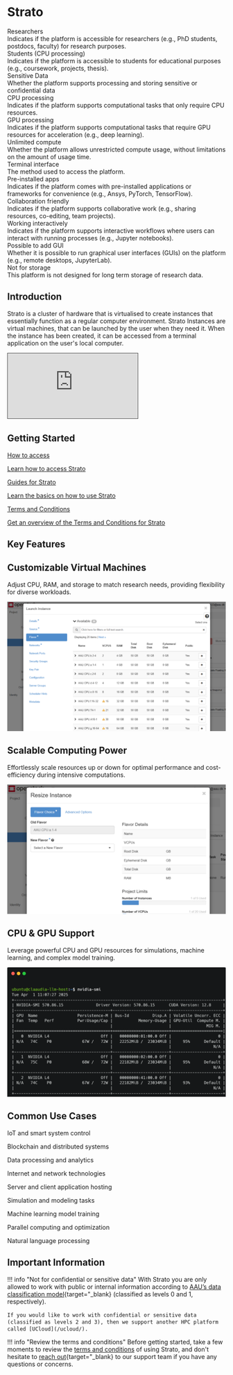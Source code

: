 # Strato

<div class="tag-container">
    <div class="tag-item">
        <div class="tag">Researchers<i class="bi bi-check-lg"></i></div>
        <div class="tooltip">Indicates if the platform is accessible for researchers (e.g., PhD students, postdocs, faculty) for research purposes.</div>
    </div>
    <div class="tag-item">
        <div class="tag">Students (CPU processing)<i class="bi bi-check-lg"></i></div>
        <div class="tooltip">Indicates if the platform is accessible to students for educational purposes (e.g., coursework, projects, thesis).</div>
    </div>
    <div class="tag-item">
        <div class="tag">Sensitive Data<i class="bi bi-x-lg"></i></div>
        <div class="tooltip">Whether the platform supports processing and storing sensitive or confidential data</div>
    </div>
    <div class="tag-item">
        <div class="tag">CPU processing<i class="bi bi-check-lg"></i></div>
        <div class="tooltip">Indicates if the platform supports computational tasks that only require CPU resources.</div>
    </div>
    <div class="tag-item">
        <div class="tag">GPU processing<i class="bi bi-check-lg"></i></div>
        <div class="tooltip">Indicates if the platform supports computational tasks that require GPU resources for acceleration (e.g., deep learning).</div>
    </div>
    <div class="tag-item">
        <div class="tag">Unlimited compute<i class="bi bi-x-lg"></i></div>
        <div class="tooltip">Whether the platform allows unrestricted compute usage, without limitations on the amount of usage time.</div>
    </div>
    <div class="tag-item">
        <div class="tag">Terminal interface<i class="bi bi-check-lg"></i></div>
        <div class="tooltip">The method used to access the platform.</div>
    </div>
    <div class="tag-item">
        <div class="tag">Pre-installed apps<i class="bi bi-x-lg"></i></div>
        <div class="tooltip">Indicates if the platform comes with pre-installed applications or frameworks for convenience (e.g., Ansys, PyTorch, TensorFlow).</div>
    </div>
    <div class="tag-item">
        <div class="tag">Collaboration friendly<i class="bi bi-check-lg"></i></div>
        <div class="tooltip">Indicates if the platform supports collaborative work (e.g., sharing resources, co-editing, team projects).</div>
    </div>
    <div class="tag-item">
        <div class="tag">Working interactively<i class="bi bi-check-lg"></i></div>
        <div class="tooltip">Indicates if the platform supports interactive workflows where users can interact with running processes (e.g., Jupyter notebooks).</div>
    </div>
    <div class="tag-item">
        <div class="tag">Possible to add GUI<i class="bi bi-check-lg"></i></div>
        <div class="tooltip">Whether it is possible to run graphical user interfaces (GUIs) on the platform (e.g., remote desktops, JupyterLab).</div>
    </div>
    <div class="tag-item">
        <div class="tag">Not for storage<i class="bi bi-x-lg"></i></div>
        <div class="tooltip">This platform is not designed for long term storage of research data.</div>
    </div>
</div>

## Introduction

Strato is a cluster of hardware that is virtualised to create instances that essentially function as a regular computer environment. Strato Instances are virtual machines, that can be launched by the user when they need it. When the instance has been created, it can be accessed from a terminal application on the user's local computer. 

<div class="video-container">
  <iframe src="https://panopto.aau.dk/Panopto/Pages/Embed.aspx?id=c2d570c8-9973-4813-b6df-b2b800ca6d4f&amp;autoplay=false&amp;offerviewer=true&amp;showtitle=false&amp;showbrand=true&amp;captions=false&amp;interactivity=all"
          allowfullscreen=""
          allow="autoplay"
          style="border: 1px solid #464646;"></iframe>
</div>

## Getting Started

<div class="custom-grid-3">
    <a href="/strato/how-to-access/" class="custom-grid-item">
        <i class="custom-grid-icon bi bi-file-lock2-fill"></i>
        <p class="custom-grid-title">How to access</p>
        <p class="custom-grid-content">Learn how to access Strato</p>
    </a>
    <a href="/strato/getting-started/" class="custom-grid-item">
        <i class="custom-grid-icon bi bi-map-fill"></i>
        <p class="custom-grid-title">Guides for Strato</p>
        <p class="custom-grid-content">Learn the basics on how to use Strato</p>
    </a>
    <a href="/strato/terms-and-conditions/" class="custom-grid-item">
        <i class="custom-grid-icon bi bi-file-text-fill"></i>
        <p class="custom-grid-title">Terms and Conditions</p>
        <p class="custom-grid-content">Get an overview of the Terms and Conditions for Strato</p>
    </a>
</div>

## Key Features

<div class="custom-grid-3">
    <div class="custom-grid-item">
        <h2>Customizable Virtual Machines</h2>
        <p class="custom-grid-feature">Adjust CPU, RAM, and storage to match research needs, providing flexibility for diverse workloads.</p>
        <img src="/assets/img/strato/strato-feature-1.png">
    </div>
    <div class="custom-grid-item">
        <h2>Scalable Computing Power</h2>
        <p class="custom-grid-feature">Effortlessly scale resources up or down for optimal performance and cost-efficiency during intensive computations.</p>
        <img src="/assets/img/strato/strato-feature-2.png">
    </div>
    <div class="custom-grid-item">
        <h2>CPU & GPU Support</h2>
        <p class="custom-grid-feature">Leverage powerful CPU and GPU resources for simulations, machine learning, and complex model training.</p>
        <img src="/assets/img/strato/strato-feature-3.png">
    </div>
</div>

## Common Use Cases

<div class="custom-grid-3">
    <div class="custom-usecase-item">
        <i class="custom-usecase-icon bi bi-thermometer-half"></i>
        <p class="custom-usecase-text">IoT and smart system control</p>
    </div>
    <div class="custom-usecase-item">
        <i class="custom-usecase-icon bi bi-link-45deg"></i>
        <p class="custom-usecase-text">Blockchain and distributed systems</p>
    </div>
    <div class="custom-usecase-item">
        <i class="custom-usecase-icon bi bi-cloud"></i>
        <p class="custom-usecase-text">Data processing and analytics</p>
    </div>
    <div class="custom-usecase-item">
        <i class="custom-usecase-icon bi bi-globe"></i>
        <p class="custom-usecase-text">Internet and network technologies</p>
    </div>
    <div class="custom-usecase-item">
        <i class="custom-usecase-icon bi bi-server"></i>
        <p class="custom-usecase-text">Server and client application hosting</p>
    </div>
    <div class="custom-usecase-item">
        <i class="custom-usecase-icon bi bi-cpu"></i>
        <p class="custom-usecase-text">Simulation and modeling tasks</p>
    </div>
    <div class="custom-usecase-item">
        <i class="custom-usecase-icon bi bi-database"></i>
        <p class="custom-usecase-text">Machine learning model training</p>
    </div>
    <div class="custom-usecase-item">
        <i class="custom-usecase-icon bi bi-diagram-3"></i>
        <p class="custom-usecase-text">Parallel computing and optimization</p>
    </div>
    <div class="custom-usecase-item">
        <i class="custom-usecase-icon bi bi-text-paragraph"></i>
        <p class="custom-usecase-text">Natural language processing</p>
    </div>
</div>

## Important Information

!!! info "Not for confidential or sensitive data"
    With Strato you are only allowed to work with public or internal information according to [AAU’s data classification model](https://www.security.aau.dk/data-classification){target="_blank} (classified as levels 0 and 1, respectively).

    If you would like to work with confidential or sensitive data (classified as levels 2 and 3), then we support another HPC platform called [UCloud](/ucloud/).

!!! info "Review the terms and conditions"
    Before getting started, take a few moments to review the [terms and conditions](/strato/terms-and-conditions/) of using Strato, and don't hesitate to [reach out](https://serviceportal.aau.dk/serviceportal?id=emp_taxonomy_topic&topic_id=82a253e8838fc21053711d447daad328){target="_blank} to our support team if you have any questions or concerns.